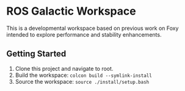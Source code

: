 # ROS Galactic Workspace
This is a developmental workspace based on previous work on Foxy intended to explore performance and stability enhancements.

## Getting Started
1. Clone this project and navigate to root.
2. Build the workspace: ```colcon build --symlink-install```
3. Source the workspace: ```source ./install/setup.bash```
